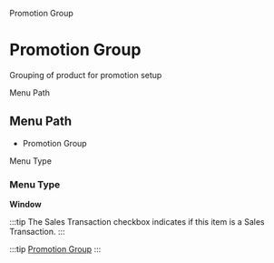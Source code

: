 
Promotion Group
# Promotion Group


Grouping of product for promotion setup

Menu Path
## Menu Path



- Promotion Group

Menu Type
### Menu Type

**Window**

:::tip
The Sales Transaction checkbox indicates if this item is a Sales Transaction.
:::

:::tip
[Promotion Group](functional-guide/window/window-promotion-group.md)
:::